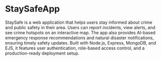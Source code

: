 ﻿# StaySafeApp

StaySafe is a web application that helps users stay informed about crime and public safety in their area. Users can report incidents, view alerts, and see crime hotspots on an interactive map. The app also provides AI-based emergency response recommendations and natural disaster notifications, ensuring timely safety updates. Built with Node.js, Express, MongoDB, and EJS, it features user authentication, role-based access control, and a production-ready deployment setup.
